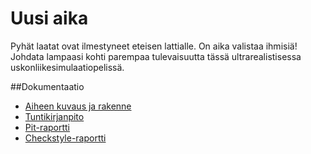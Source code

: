 # Uusi aika
Pyhät laatat ovat ilmestyneet eteisen lattialle. On aika valistaa ihmisiä!
Johdata lampaasi kohti parempaa tulevaisuutta tässä ultrarealistisessa uskonliikesimulaatiopelissä.

##Dokumentaatio
- [Aiheen kuvaus ja rakenne](dokumentaatio/aiheenKuvausJaRakenne.md)
- [Tuntikirjanpito](dokumentaatio/tuntikirjanpito.md)
- [Pit-raportti](https://htmlpreview.github.io/?https://github.com/iah1016/Uusi-aika/blob/master/dokumentaatio/pit-raportti/201610140824/index.html)
- [Checkstyle-raportti](https://htmlpreview.github.io/?https://github.com/iah1016/Uusi-aika/blob/master/dokumentaatio/checkstyle-raportti/checkstyle.html)
